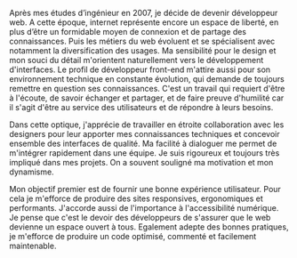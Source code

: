 Après mes études d’ingénieur en 2007, je décide de devenir développeur web. A cette époque, internet représente encore un espace de liberté, en plus d’être un formidable moyen de connexion et de partage des connaissances.
Puis les métiers du web évoluent et se spécialisent avec notamment la diversification des usages. Ma sensibilité pour le design et mon souci du détail m'orientent naturellement vers le développement d'interfaces.
Le profil de développeur front-end m'attire aussi pour son environnement technique en constante évolution, qui demande de toujours remettre en question ses connaissances.
C'est un travail qui requiert d'être à l'écoute, de savoir échanger et partager, et de faire preuve d'humilité car il s'agit d'être au service des utilisateurs et de répondre à leurs besoins.

Dans cette optique, j'apprécie de travailler en étroite collaboration avec les designers pour leur apporter mes connaissances techniques et concevoir ensemble des interfaces de qualité.
Ma facilité à dialoguer me permet de m'intégrer rapidement dans une équipe.
Je suis rigoureux et toujours très impliqué dans mes projets. On a souvent souligné ma motivation et mon dynamisme.

Mon objectif premier est de fournir une bonne expérience utilisateur. Pour cela je m'efforce de produire des sites responsives, ergonomiques et performants.
J'accorde aussi de l'importance à l'accessibilité numérique. Je pense que c'est le devoir des développeurs de s'assurer que le web devienne un espace ouvert à tous.
Egalement adepte des bonnes pratiques, je m'efforce de produire un code optimisé, commenté et facilement maintenable.
